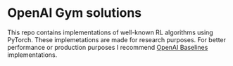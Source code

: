 # OpenAI Gym solutions

This repo contains implementations of well-known RL algorithms using PyTorch. These implemetations are made for research purposes.
For better performance or production purposes I recommend <a href='https://github.com/openai/baselines'>OpenAI Baselines</a> implementations.
